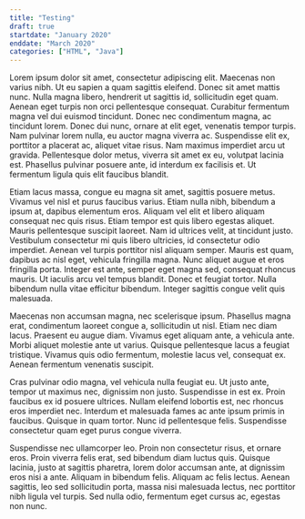 ```yaml
---
title: "Testing"
draft: true
startdate: "January 2020"
enddate: "March 2020"
categories: ["HTML", "Java"]
---
```


Lorem ipsum dolor sit amet, consectetur adipiscing elit. Maecenas non varius nibh. Ut eu sapien a quam sagittis eleifend. Donec sit amet mattis nunc. Nulla magna libero, hendrerit ut sagittis id, sollicitudin eget quam. Aenean eget turpis non orci pellentesque consequat. Curabitur fermentum magna vel dui euismod tincidunt. Donec nec condimentum magna, ac tincidunt lorem. Donec dui nunc, ornare at elit eget, venenatis tempor turpis. Nam pulvinar lorem nulla, eu auctor magna viverra ac. Suspendisse elit ex, porttitor a placerat ac, aliquet vitae risus. Nam maximus imperdiet arcu ut gravida. Pellentesque dolor metus, viverra sit amet ex eu, volutpat lacinia est. Phasellus pulvinar posuere ante, id interdum ex facilisis et. Ut fermentum ligula quis elit faucibus blandit.

Etiam lacus massa, congue eu magna sit amet, sagittis posuere metus. Vivamus vel nisl et purus faucibus varius. Etiam nulla nibh, bibendum a ipsum at, dapibus elementum eros. Aliquam vel elit et libero aliquam consequat nec quis risus. Etiam tempor est quis libero egestas aliquet. Mauris pellentesque suscipit laoreet. Nam id ultrices velit, at tincidunt justo. Vestibulum consectetur mi quis libero ultricies, id consectetur odio imperdiet. Aenean vel turpis porttitor nisl aliquam semper. Mauris est quam, dapibus ac nisl eget, vehicula fringilla magna. Nunc aliquet augue et eros fringilla porta. Integer est ante, semper eget magna sed, consequat rhoncus mauris. Ut iaculis arcu vel tempus blandit. Donec et feugiat tortor. Nulla bibendum nulla vitae efficitur bibendum. Integer sagittis congue velit quis malesuada.

Maecenas non accumsan magna, nec scelerisque ipsum. Phasellus magna erat, condimentum laoreet congue a, sollicitudin ut nisl. Etiam nec diam lacus. Praesent eu augue diam. Vivamus eget aliquam ante, a vehicula ante. Morbi aliquet molestie ante ut varius. Quisque pellentesque lacus a feugiat tristique. Vivamus quis odio fermentum, molestie lacus vel, consequat ex. Aenean fermentum venenatis suscipit.

Cras pulvinar odio magna, vel vehicula nulla feugiat eu. Ut justo ante, tempor ut maximus nec, dignissim non justo. Suspendisse in est ex. Proin faucibus ex id posuere ultrices. Nullam eleifend lobortis est, nec rhoncus eros imperdiet nec. Interdum et malesuada fames ac ante ipsum primis in faucibus. Quisque in quam tortor. Nunc id pellentesque felis. Suspendisse consectetur quam eget purus congue viverra.

Suspendisse nec ullamcorper leo. Proin non consectetur risus, et ornare eros. Proin viverra felis erat, sed bibendum diam luctus quis. Quisque lacinia, justo at sagittis pharetra, lorem dolor accumsan ante, at dignissim eros nisi a ante. Aliquam in bibendum felis. Aliquam ac felis lectus. Aenean sagittis, leo sed sollicitudin porta, massa nisi malesuada lectus, nec porttitor nibh ligula vel turpis. Sed nulla odio, fermentum eget cursus ac, egestas non nunc. 